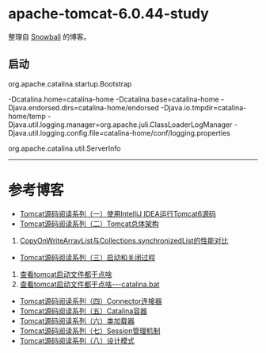 # apache-tomcat-6.0.44-study
整理自 [Snowball](http://blog.csdn.net/yangzl2008/) 的博客。

## 启动
org.apache.catalina.startup.Bootstrap

-Dcatalina.home=catalina-home -Dcatalina.base=catalina-home -Djava.endorsed.dirs=catalina-home/endorsed -Djava.io.tmpdir=catalina-home/temp -Djava.util.logging.manager=org.apache.juli.ClassLoaderLogManager -Djava.util.logging.config.file=catalina-home/conf/logging.properties

org.apache.catalina.util.ServerInfo
 ***
# 参考博客
 - [Tomcat源码阅读系列（一）使用IntelliJ IDEA运行Tomcat6源码](http://blog.csdn.net/yangzl2008/article/details/43982747)
 - [Tomcat源码阅读系列（二）Tomcat总体架构](http://blog.csdn.net/yangzl2008/article/details/44784133)
 1. [CopyOnWriteArrayList与Collections.synchronizedList的性能对比](http://blog.csdn.net/yangzl2008/article/details/39456817)
 - [Tomcat源码阅读系列（三）启动和关闭过程](http://blog.csdn.net/yangzl2008/article/details/45398643)
 1. [查看tomcat启动文件都干点啥](http://www.cnblogs.com/fantiantian/p/3620022.html)
 2. [查看tomcat启动文件都干点啥---catalina.bat](http://www.cnblogs.com/fantiantian/p/3623740.html)
 - [Tomcat源码阅读系列（四）Connector连接器](http://blog.csdn.net/yangzl2008/article/details/46225031)
 - [Tomcat源码阅读系列（五）Catalina容器](http://blog.csdn.net/yangzl2008/article/details/46686765)
 - [Tomcat源码阅读系列（六）类加载器](http://blog.csdn.net/yangzl2008/article/details/48214945)
 - [Tomcat源码阅读系列（七）Session管理机制](http://blog.csdn.net/yangzl2008/article/details/48219129)
 - [Tomcat源码阅读系列（八）设计模式](http://blog.csdn.net/yangzl2008/article/details/48221411)